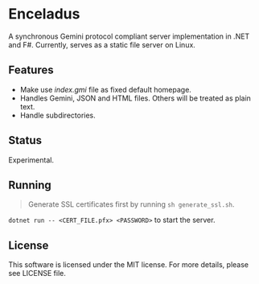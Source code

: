 # Enceladus

A synchronous Gemini protocol compliant server implementation in .NET and F#.
Currently, serves as a static file server on Linux.

## Features

* Make use *index.gmi* file as fixed default homepage.
* Handles Gemini, JSON and HTML files. Others will be treated as plain text.
* Handle subdirectories.

## Status

Experimental.

## Running

> Generate SSL certificates first by running `sh generate_ssl.sh`.

`dotnet run -- <CERT_FILE.pfx> <PASSWORD>` to start the server.

## License

This software is licensed under the MIT license. For more details,
please see LICENSE file.
